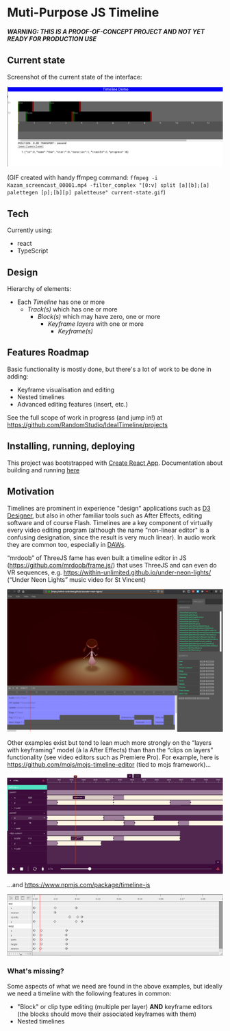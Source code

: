 # Muti-Purpose JS Timeline

***WARNING: THIS IS A PROOF-OF-CONCEPT PROJECT AND NOT YET READY FOR PRODUCTION USE***

## Current state
Screenshot of the current state of the interface:

![current state](./docs/images/current-state.gif)

(GIF created with handy ffmpeg command: `ffmpeg -i Kazam_screencast_00001.mp4 -filter_complex "[0:v] split [a][b];[a] palettegen [p];[b][p] paletteuse" current-state.gif`)

## Tech
Currently using:
* react
* TypeScript

## Design

Hierarchy of elements:
* Each *Timeline* has one or more
    * *Track(s)* which has one or more
       * *Block(s)* which may have zero, one or more
           * *Keyframe layers* with one or more
               * *Keyframe(s)*


## Features Roadmap

Basic functionality is mostly done, but there's a lot of work to be done in adding:

* Keyframe visualisation and editing
* Nested timelines
* Advanced editing features (insert, etc.)

See the full scope of work in progress (and jump in!) at https://github.com/RandomStudio/IdealTimeline/projects

## Installing, running, deploying

This project was bootstrapped with [Create React App](https://github.com/facebook/create-react-app). Documentation about building and running [here](./docs/CreateReactApp.md)


## Motivation

Timelines are prominent in experience "design" applications such as [D3 Designer](https://www.disguise.one/en/products/designer/), but also in other familiar tools such as After Effects, editing software and of course Flash. Timelines are a key component of virtually every video editing program (although the name "non-linear editor" is a confusing designation, since the result is very much linear). In audio work they are common too, especially in [DAWs](https://en.wikipedia.org/wiki/Digital_audio_workstation).

“mrdoob” of ThreeJS fame has even built a timeline editor in JS (https://github.com/mrdoob/frame.js/) that uses ThreeJS and can even do VR sequences, e.g. https://within-unlimited.github.io/under-neon-lights/ (“Under Neon Lights” music video for St Vincent)

![neon lights](docs/images/neon-lights.png)

Other examples exist but tend to lean much more strongly on the “layers with keyframing” model (à la After Effects) than than the “clips on layers” functionality (see video editors such as Premiere Pro). For example, here is https://github.com/mojs/mojs-timeline-editor (tied to mojs framework)...

![mojs timline](docs/images/timeline-editor.png)

 ...and https://www.npmjs.com/package/timeline-js 

![timelinejs](docs/images/timelinejs.png)

### What's missing?

Some aspects of what we need are found in the above examples, but ideally we need a timeline with the following features in common:

* "Block" or clip type editing (multiple per layer) **AND** keyframe editors (the blocks should move their associated keyframes with them)
* Nested timelines


